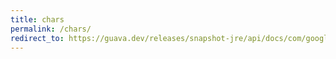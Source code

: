 ```yaml
---
title: chars
permalink: /chars/
redirect_to: https://guava.dev/releases/snapshot-jre/api/docs/com/google/common/primitives/Chars.html
---
```

